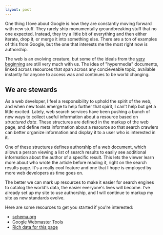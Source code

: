 ```yaml
---
layout: post
---
```


One thing I love about Google is how they are constantly moving forward with new stuff. They rarely ship monumentally groundbreaking stuff that no one expected. Instead, they try a little bit of everything and then either iterate, drop it, or merge it into something else. There are a ton of examples of this from Google, but the one that interests me the most right now is authorship.

The web is an evolving creature, but some of the ideals from the [very beginning](http://info.cern.ch/hypertext/WWW/TheProject.html) are still very much with us. The idea of "hypermedia" documents, linked across resources that span across any concieveable topic, available instantly for anyone to access was and continues to be world changing.

## We are stewards

As a web developer, I feel a responsibility to uphold the spirit of the web, and when new tools emerge to help further that spirit, I can't help but get a little excited. Lately, web search services have been pushing a bunch of new ways to collect useful information about a resource based on *structured data*. These structures are defined in the markup of the web page, and define meta information about a resource so that search crawlers can better organize information and display it to a user who is interested in it.

One of these structures defines authorship of a web document, which allows a person viewing a list of search results to easily see additional information about the author of a specific result. This lets the viewer learn more about who wrote the article before reading it, right on the search results page. It's a really cool feature and one that I hope is employed by more web developers as time goes on.

The better we can mark up resources to make it easier for search engines to catalog the world's data, the easier everyone's lives will become. I've already set up my site to use authorship, and I will continue to markup my site as new standards evolve.

Here are some resources to get you started if you're interested:

* [schema.org](http://schema.org/)
* [Google Webmaster Tools](https://support.google.com/webmasters/answer/1408986?expand=option2)
* [Rich data for this page](http://www.google.com/webmasters/tools/richsnippets?q=http%3A%2F%2Ftroy.im%2F2013%2F09%2F11%2Fauthorship%2F)